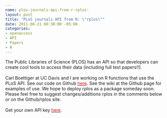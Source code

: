 ```yaml
--- 
name: plos-journals-api-from-r-rplos-
layout: post
title: "PLoS journals API from R: \"rplos\""
date: 2011-06-21 08:30:00 -05:00
categories: 
- openaccess
- API
- Papers
- R
---
```

The Public Libraries of Science (PLOS) has an API so&nbsp;that developers can create cool tools to access their data (including full text papers!!).<br /><br />Carl Boettiger at UC Davis and I are working on R functions that use the PLoS API. See our code on Github <a href="https://github.com/ropensci/rplos"><span class="Apple-style-span" style="color: red;">here</span></a>. See the wiki at the Github page for examples of use. We hope to deploy rplos as a package someday soon. Please feel free to suggest changes/additions rplos in the comments below or on the Github/rplos site.<br /><br />Get your own API key <a href="http://api.plos.org/"><span class="Apple-style-span" style="color: red;">here</span></a>.
